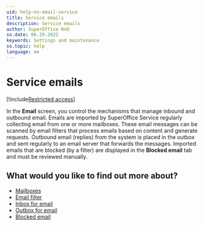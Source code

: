 ```yaml
---
uid: help-no-email-service
title: Service emails
description: Service emails
author: SuperOffice RnD
so.date: 06.29.2022
keywords: Settings and maintenance
so.topic: help
language: no
---
```


# Service emails

[!include[Restricted access](../../../learn/includes/note-insufficient-rights.md)]

In the **Email** screen, you control the mechanisms that manage inbound and outbound email. Emails are imported by SuperOffice Service regularly collecting email from one or more mailboxes. These email messages can be scanned by email filters that process emails based on content and generate requests. Outbound email (replies) from the system is placed in the outbox and sent regularly to an email server that forwards the messages. Imported emails that are blocked (by a filter) are displayed in the **Blocked email** tab and must be reviewed manually.

## What would you like to find out more about?

* [Mailboxes][1]
* [Email filter][2]
* [Inbox for email][3]
* [Outbox for email][4]
* [Blocked email][5]

<!-- Referenced links -->
[1]: kb-aliases/index.md
[2]: email-filters/index.md
[3]: screen/tab-inbox-for-email.md
[4]: screen/tab-outbox-for-email.md
[5]: screen/tab-blocked-email.md

<!-- Referenced images -->

